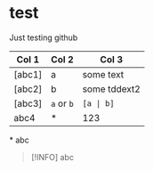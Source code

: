 # test
Just testing github

| Col 1   | Col 2 | Col 3  |
|-|-|-|
| [abc1]  | a       | some text    |
| [abc2] | b       | some tddext2   |
| [abc3] | `a` or `b` | `[a \| b]` |
| abc4 | \* | 123 |

\* abc
> [!INFO]
> abc
